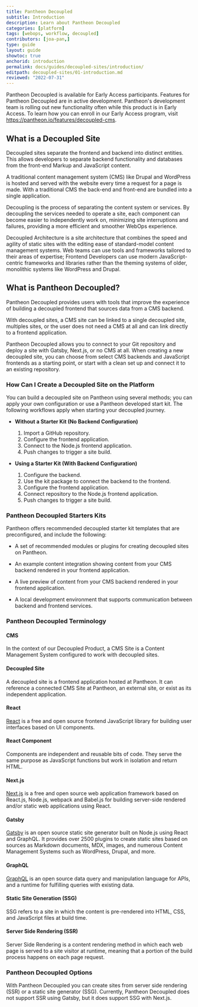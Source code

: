 ```yaml
---
title: Pantheon Decoupled
subtitle: Introduction
description: Learn about Pantheon Decoupled 
categories: [platform]
tags: [webops, workflow, decoupled]
contributors: [joa-pan,]
type: guide
layout: guide
showtoc: true
anchorid: introduction
permalink: docs/guides/decoupled-sites/introduction/
editpath: decoupled-sites/01-introduction.md
reviewed: "2022-07-31"
---
```


<Alert title="Early Access" type="info" icon="leaf">

Pantheon Decoupled is available for Early Access participants. Features for Pantheon Decoupled are in active development. Pantheon's development team is  rolling out new functionality often while this product is in Early Access. To learn how you can enroll in our Early Access program, visit https://pantheon.io/features/decoupled-cms.

</Alert>


## What is a Decoupled Site

Decoupled sites separate the frontend and backend into distinct entities. This allows developers to separate backend functionality and databases from the front-end Markup and JavaScript content.

A traditional content management system (CMS) like Drupal and WordPress is hosted and served with the website every time a request for a page is made. With a traditional CMS the back-end and front-end are bundled into a single application.

Decoupling is the process of separating the content system or services. By decoupling the services needed to operate a site, each component can become easier to independently work on, minimizing site interruptions and failures, providing a more efficient and smoother WebOps experience. 

Decoupled Architecture is a site architecture that combines the speed and agility of static sites with the editing ease of standard-model content management systems. Web teams can use tools and frameworks tailored to their areas of expertise; Frontend Developers can use modern JavaScript-centric frameworks and libraries rather than the theming systems of older, monolithic systems like WordPress and Drupal.

## What is Pantheon Decoupled?

Pantheon Decoupled provides users with tools that improve the experience of building a decoupled frontend that sources data from a CMS backend. 

With decoupled sites, a CMS site can be linked to a single decoupled site, multiples sites, or the user does not need a CMS at all and can link directly to a frontend application.

Pantheon Decoupled allows you to connect to your Git repository and deploy a site with Gatsby, Next.js, or no CMS at all. When creating a new decoupled site, you can choose from select CMS backends and JavaScript frontends as a starting point, or start with a clean set up and connect it to an existing repository. 

### How Can I Create a Decoupled Site on the Platform

You can build a decoupled site on Pantheon using several methods; you can apply your own configuration or use a Pantheon developed start kit. The following workflows apply when starting your decoupled journey.

* **Without a Starter Kit (No Backend Configuration)**
  1. Import a GitHub repository.
  1. Configure the frontend application.
  1. Connect to the Node.js frontend application.
  1. Push changes to trigger a site build.
  
* **Using a Starter Kit (With Backend Configuration)**                        
  1. Configure the backend.
  1. Use the kit package to connect the backend to the frontend.
  1. Configure the frontend application.
  1. Connect repository to the Node.js frontend application.       
  1. Push changes to trigger a site build.

### Pantheon Decoupled Starters Kits

Pantheon offers recommended decoupled starter kit templates that are preconfigured, and include the following:

* A set of recommended modules or plugins for creating decoupled sites on Pantheon.

* An example content integration showing content from your CMS backend rendered in your frontend application.

* A live preview of content from your CMS backend rendered in your frontend application.

* A local development environment that supports communication between backend and frontend services.


### Pantheon Decoupled Terminology

<Accordion title="Terms to know related to Pantheon Decoupled" id="terms-decoupled" icon="info-sign">

#### CMS  
In the context of our Decoupled Product, a CMS Site is a Content Management System configured to work with decoupled sites.

#### Decoupled Site
A decoupled site is a frontend application hosted at Pantheon. It can reference a connected CMS Site at Pantheon, an external site, or exist as its independent application.

#### React
[React](https://reactjs.org/) is a free and open source frontend JavaScript library for building user interfaces based on UI components.

#### React Component
Components are independent and reusable bits of code. They serve the same purpose as JavaScript functions but work in isolation and return HTML.

#### Next.js
[Next.js](https://nextjs.org/) is a free and open source web application framework based on React.js, Node.js, webpack and Babel.js for building server-side rendered and/or static web applications using React.

#### Gatsby
[Gatsby](https://www.gatsbyjs.com/) is an open source static site generator built on Node.js using React and GraphQL. It provides over 2500 plugins to create static sites based on sources as Markdown documents, MDX, images, and numerous Content Management Systems such as WordPress, Drupal, and more.

#### GraphQL
[GraphQL](https://graphql.org/) is an open source data query and manipulation language for APIs, and a runtime for fulfilling queries with existing data. 

#### Static Site Generation (SSG)
SSG refers to a site in which the content is pre-rendered into HTML, CSS, and JavaScript files at build time.

#### Server Side Rendering (SSR)
Server Side Rendering is a content rendering method in which each web page is served to a site visitor at runtime, meaning that a portion of the build process happens on each page request.

</Accordion>

### Pantheon Decoupled Options

With Pantheon Decoupled you can create sites from server side rendering (SSR) or a static site generator (SSG).
Currently, Pantheon Decoupled does not support SSR using Gatsby, but it does support SSG with Next.js.


